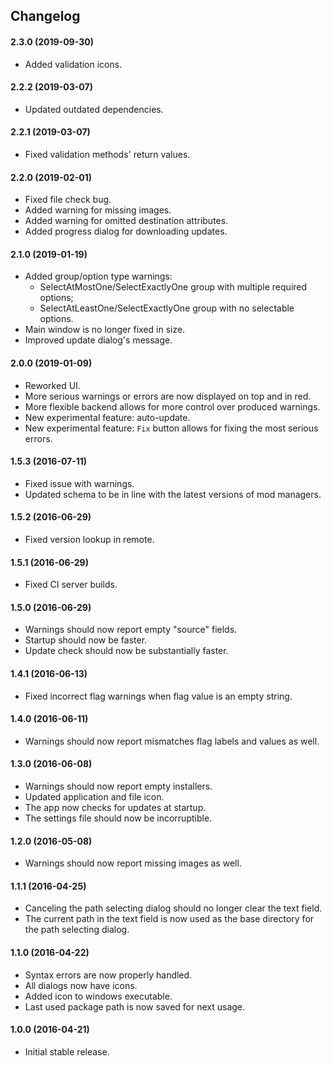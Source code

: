 ## Changelog

#### 2.3.0 (2019-09-30)

* Added validation icons.

#### 2.2.2 (2019-03-07)

* Updated outdated dependencies.

#### 2.2.1 (2019-03-07)

* Fixed validation methods' return values.

#### 2.2.0 (2019-02-01)

* Fixed file check bug.
* Added warning for missing images.
* Added warning for omitted destination attributes.
* Added progress dialog for downloading updates.

#### 2.1.0 (2019-01-19)

* Added group/option type warnings:
  * SelectAtMostOne/SelectExactlyOne group with multiple required options;
  * SelectAtLeastOne/SelectExactlyOne group with no selectable options.
* Main window is no longer fixed in size.
* Improved update dialog's message.

#### 2.0.0 (2019-01-09)

* Reworked UI.
* More serious warnings or errors are now displayed on top and in red.
* More flexible backend allows for more control over produced warnings.
* New experimental feature: auto-update.
* New experimental feature: `Fix` button allows for fixing the most serious errors.

#### 1.5.3 (2016-07-11)

* Fixed issue with warnings.
* Updated schema to be in line with the latest versions of mod managers.

#### 1.5.2 (2016-06-29)

* Fixed version lookup in remote.

#### 1.5.1 (2016-06-29)

* Fixed CI server builds.

#### 1.5.0 (2016-06-29)

* Warnings should now report empty "source" fields.
* Startup should now be faster.
* Update check should now be substantially faster.

#### 1.4.1 (2016-06-13)

* Fixed incorrect flag warnings when flag value is an empty string.

#### 1.4.0 (2016-06-11)

* Warnings should now report mismatches flag labels and values as well.

#### 1.3.0 (2016-06-08)

* Warnings should now report empty installers.
* Updated application and file icon.
* The app now checks for updates at startup.
* The settings file should now be incorruptible.

#### 1.2.0 (2016-05-08)

* Warnings should now report missing images as well.

#### 1.1.1 (2016-04-25)

* Canceling the path selecting dialog should no longer clear the text field.
* The current path in the text field is now used as the base directory for the path selecting dialog.

#### 1.1.0 (2016-04-22)

* Syntax errors are now properly handled.
* All dialogs now have icons.
* Added icon to windows executable.
* Last used package path is now saved for next usage.

#### 1.0.0 (2016-04-21)

* Initial stable release.
